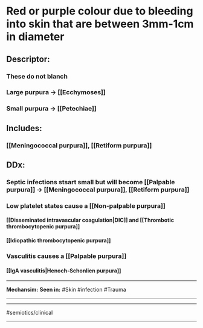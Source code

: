 # Red or purple colour due to bleeding into skin that are between 3mm-1cm in diameter
## Descriptor:
### These do not blanch
### Large purpura -> [[Ecchymoses]]
### Small purpura -> [[Petechiae]]
## Includes:
### [[Meningococcal purpura]], [[Retiform purpura]]
## DDx:
### Septic infections stsart small but will become [[Palpable purpura]] -> [[Meningococcal purpura]], [[Retiform purpura]]
### Low platelet states cause a [[Non-palpable purpura]]
#### [[Disseminated intravascular coagulation|DIC]] and [[Thrombotic thrombocytopenic purpura]]
#### [[Idiopathic thrombocytopenic purpura]]
### Vasculitis causes a [[Palpable purpura]]
#### [[IgA vasculitis|Henoch-Schonlien purpura]]

---
**Mechansim:**
**Seen in:** #Skin #infection #Trauma 

---

---
#semiotics/clinical  

---

